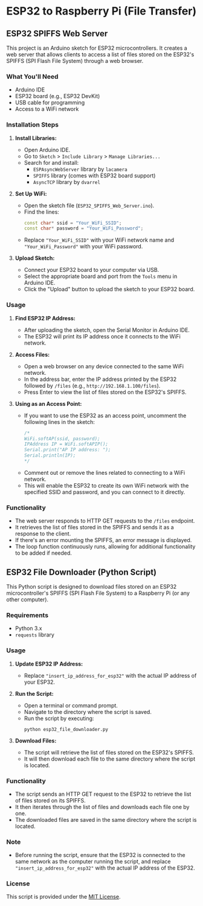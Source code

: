 # ESP32 to Raspberry Pi (File Transfer)


## ESP32 SPIFFS Web Server

This project is an Arduino sketch for ESP32 microcontrollers. It creates a web server that allows clients to access a list of files stored on the ESP32's SPIFFS (SPI Flash File System) through a web browser.

### What You'll Need

- Arduino IDE
- ESP32 board (e.g., ESP32 DevKit)
- USB cable for programming
- Access to a WiFi network

### Installation Steps

1. **Install Libraries:**
   - Open Arduino IDE.
   - Go to `Sketch` > `Include Library` > `Manage Libraries...`
   - Search for and install:
     - `ESPAsyncWebServer` library by `lacamera`
     - `SPIFFS` library (comes with ESP32 board support)
     - `AsyncTCP` library by `dvarrel`

2. **Set Up WiFi:**
   - Open the sketch file (`ESP32_SPIFFS_Web_Server.ino`).
   - Find the lines:
     ```cpp
     const char* ssid = "Your_WiFi_SSID";
     const char* password = "Your_WiFi_Password";
     ```
   - Replace `"Your_WiFi_SSID"` with your WiFi network name and `"Your_WiFi_Password"` with your WiFi password.

3. **Upload Sketch:**
   - Connect your ESP32 board to your computer via USB.
   - Select the appropriate board and port from the `Tools` menu in Arduino IDE.
   - Click the "Upload" button to upload the sketch to your ESP32 board.

### Usage

1. **Find ESP32 IP Address:**
   - After uploading the sketch, open the Serial Monitor in Arduino IDE.
   - The ESP32 will print its IP address once it connects to the WiFi network.

2. **Access Files:**
   - Open a web browser on any device connected to the same WiFi network.
   - In the address bar, enter the IP address printed by the ESP32 followed by `/files` (e.g., `http://192.168.1.100/files`).
   - Press Enter to view the list of files stored on the ESP32's SPIFFS.

3. **Using as an Access Point:**
   - If you want to use the ESP32 as an access point, uncomment the following lines in the sketch:
     ```cpp
     /*
     WiFi.softAP(ssid, password);
     IPAddress IP = WiFi.softAPIP();
     Serial.print("AP IP address: ");
     Serial.println(IP);
     */
     ```
   - Comment out or remove the lines related to connecting to a WiFi network.
   - This will enable the ESP32 to create its own WiFi network with the specified SSID and password, and you can connect to it directly.

### Functionality

- The web server responds to HTTP GET requests to the `/files` endpoint.
- It retrieves the list of files stored in the SPIFFS and sends it as a response to the client.
- If there's an error mounting the SPIFFS, an error message is displayed.
- The loop function continuously runs, allowing for additional functionality to be added if needed.

## ESP32 File Downloader (Python Script)

This Python script is designed to download files stored on an ESP32 microcontroller's SPIFFS (SPI Flash File System) to a Raspberry Pi (or any other computer).

### Requirements

- Python 3.x
- `requests` library

### Usage

1. **Update ESP32 IP Address:**
   - Replace `"insert_ip_address_for_esp32"` with the actual IP address of your ESP32.

2. **Run the Script:**
   - Open a terminal or command prompt.
   - Navigate to the directory where the script is saved.
   - Run the script by executing:
     ```
     python esp32_file_downloader.py
     ```

3. **Download Files:**
   - The script will retrieve the list of files stored on the ESP32's SPIFFS.
   - It will then download each file to the same directory where the script is located.

### Functionality

- The script sends an HTTP GET request to the ESP32 to retrieve the list of files stored on its SPIFFS.
- It then iterates through the list of files and downloads each file one by one.
- The downloaded files are saved in the same directory where the script is located.

### Note

- Before running the script, ensure that the ESP32 is connected to the same network as the computer running the script, and replace `"insert_ip_address_for_esp32"` with the actual IP address of the ESP32.

### License

This script is provided under the [MIT License](LICENSE.md).
